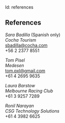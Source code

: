 Id: references

## References

*Sara Badilla* (Spanish only)  
_Cocha Tourism_  
sbadilla@cocha.com  
+56 2 2377 8551

*Tom Pisel*  
_Medesen_  
tom.pxl@gmail.com  
+61 4 2695 9635

*Laura Barstow*  
_Melbourne Racing Club_  
+61 3 9257 7289

*Ronil Narayan*  
_CSG Technology Solutions_  
+61 4 3982 6625
